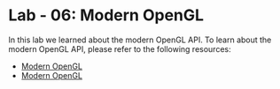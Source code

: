 # Lab - 06: Modern OpenGL

In this lab we learned about the modern OpenGL API.
To learn about the modern OpenGL API, please refer to the following resources:

- [Modern OpenGL](./resourses/Modern%20OpenGL.pptx)
- [Modern OpenGL](./resourses/ModenOpenGL.docx)
